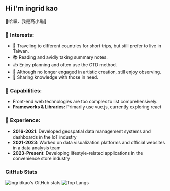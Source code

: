## Hi I'm ingrid kao
👋哈囉，我是高小龜🐢


### 🧬 Interests:
- 🧳 Traveling to different countries for short trips, but still prefer to live in Taiwan.
- 📚 Reading and avidly taking summary notes.
- ✍ Enjoy planning and often use the GTD method.
- 🎨 Although no longer engaged in artistic creation, still enjoy observing.
- 🦉 Sharing knowledge with those in need.



### 🔨 Capabilities:
- Front-end web technologies are too complex to list comprehensively.
- **Frameworks & Libraries:** Primarily use vue.js, currently exploring react



### 💼 Experience:
- **2016-2021**: Developed geospatial data management systems and dashboards in the IoT industry
- **2021-2023**: Worked on data visualization platforms and official websites in a data analysis team
- **2023-Present**: Developing lifestyle-related applications in the convenience store industry



### GitHub Stats

![ingridkao's GitHub stats](https://github-readme-stats.vercel.app/api?username=ingridkao&theme=discord_old_blurple&show_icons=true&hide=prs,issues)
![Top Langs](https://github-readme-stats.vercel.app/api/top-langs/?username=ingridkao&size_weight=0.5&count_weight=1.5&layout=compact&theme=discord_old_blurple&card_width=467)

